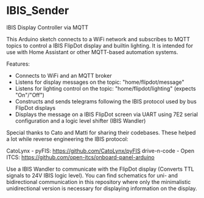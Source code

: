# IBIS_Sender
IBIS Display Controller via MQTT

This Arduino sketch connects to a WiFi network and subscribes to MQTT topics to control
a IBIS FlipDot display and builtin lighting. It is intended for use with Home Assistant or
other MQTT-based automation systems.

Features:
 - Connects to WiFi and an MQTT broker
 - Listens for display messages on the topic: "home/flipdot/message"
 - Listens for lighting control on the topic: "home/flipdot/lighting" (expects "On"/"Off")
 - Constructs and sends telegrams following the IBIS protocol used by bus FlipDot displays
 - Displays the message on a IBIS FlipDot screen via UART using 7E2 serial configuration and a logic level shifter (IBIS Wandler)

Special thanks to Cato and Matti for sharing their codebases. These helped a lot while reverse engineering the IBIS protocol:

CatoLynx - pyFIS: https://github.com/CatoLynx/pyFIS
drive-n-code - Open ITCS: https://github.com/open-itcs/onboard-panel-arduino

Use a IBIS Wandler to communicate with the FlipDot display (Converts TTL signals to 24V IBIS logic level).
You can find schematics for uni- and bidirectional communication in this repository where only the minimalistic unidirectional version
is necessary for displaying information on the display.
